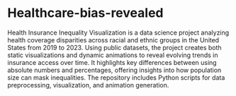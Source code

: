 # Healthcare-bias-revealed

Health Insurance Inequality Visualization is a data science project analyzing health coverage disparities across racial and ethnic groups in the United States from 2019 to 2023. Using public datasets, the project creates both static visualizations and dynamic animations to reveal evolving trends in insurance access over time. It highlights key differences between using absolute numbers and percentages, offering insights into how population size can mask inequalities. The repository includes Python scripts for data preprocessing, visualization, and animation generation.


